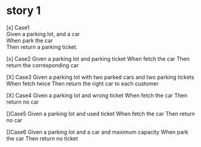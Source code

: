 # story 1
[x] Case1  
Given a parking lot, and a car  
When park the car  
Then return a parking ticket. 

[x] Case2
Given a parking lot and parking ticket 
When fetch the car
Then return the corresponding car 

[X] Case3
Given a parking lot with two parked cars and two parking tickets
When fetch twice
Then return the right car to each customer

[X] Case4
Given a parking lot and wrong ticket
When fetch the car
Then return no car

[]Case5
Given a parking lot and used ticket
When fetch the car
Then return no car

[]Case6
Given a parking lot and a car and maximum capacity
When park the car
Then return no ticket


